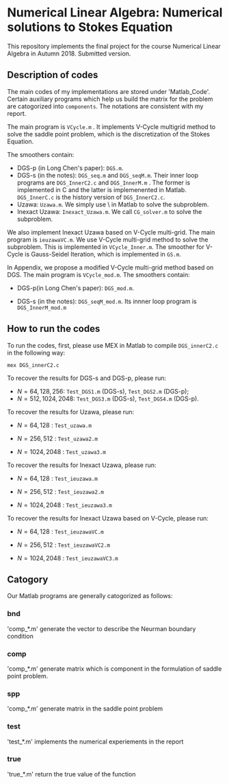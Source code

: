 # Numerical Linear Algebra: Numerical solutions to Stokes Equation

This repository implements the final project for the course Numerical Linear Algebra in Autumn 2018. Submitted version.



## Description of codes

The main codes of my implementations are stored under 'Matlab_Code'. Certain auxiliary programs which help us build the matrix for the problem are catogorized into `components`. The notations are consistent with my report. 



The main program is `VCycle.m` . It implements V-Cycle multigrid method to solve the saddle point problem, which is the discretization of the Stokes Equation. 

The smoothers contain:

- DGS-p (in Long Chen's paper): `DGS.m`.
- DGS-s (in the notes): `DGS_seq.m` and `DGS_seqM.m`. Their inner loop programs are `DGS_InnerC2.c` and `DGS_InnerM.m` . The former is implemented in C and the latter is implemenented in Matlab. `DGS_InnerC.c` is the history version of `DGS_InnerC2.c`. 
- Uzawa: `Uzawa.m`. We simply use \ in Matlab to solve the subproblem.
- Inexact Uzawa: `Inexact_Uzawa.m`. We call `CG_solver.m` to solve the subproblem.



We also implement Inexact Uzawa based on V-Cycle multi-grid. The main program is `ieuzawaVC.m`. We use V-Cycle multi-grid method to solve the subproblem. This is implemented in `VCycle_Inner.m`. The smoother for V-Cycle is Gauss-Seidel Iteration, which is implemented in `GS.m`.



In Appendix, we propose a modified V-Cycle multi-grid method based on DGS. The main program is `VCycle_mod.m`. The smoothers contain:

- DGS-p(in Long Chen's paper): `DGS_mod.m`.

- DGS-s (in the notes): `DGS_seqM_mod.m`. Its innner loop program is `DGS_InnerM_mod.m`



## How to run the codes

To run the codes, first, please use MEX in Matlab to compile `DGS_innerC2.c` in the following way:

`mex DGS_innerC2.c`

To recover the results for DGS-s and DGS-p, please run:

- $N=64, 128, 256$: `Test_DGS1.m` (DGS-s), `Test_DGS2.m` (DGS-p);
- $N=512, 1024, 2048$: `Test_DGS3.m` (DGS-s), `Test_DGS4.m` (DGS-p).

To recover the results for Uzawa, please run:

- $N = 64, 128$ : `Test_uzawa.m`

- $N = 256, 512$ : `Test_uzawa2.m`

- $N = 1024, 2048$ : `Test_uzawa3.m`

To recover the results for Inexact Uzawa, please run:

- $N = 64, 128$ : `Test_ieuzawa.m`

- $N = 256, 512$ : `Test_ieuzawa2.m`

- $N = 1024, 2048$ : `Test_ieuzawa3.m`

To recover the results for Inexact Uzawa based on V-Cycle, please run:

- $N = 64, 128$ : `Test_ieuzawaVC.m`

- $N = 256, 512$ : `Test_ieuzawaVC2.m`

- $N = 1024, 2048$ : `Test_ieuzawaVC3.m`



## Catogory

Our Matlab programs are generally catogorized as follows:

### bnd

'comp_*.m' generate the vector to describe the Neurman boundary condition

### comp

'comp_*.m' generate matrix which is component in the formulation of saddle point problem.

### spp

'comp_*.m' generate matrix in the saddle point problem

### test 

'test_*.m' implements the numerical experiements in the report

### true

'true_*.m' return the true value of the function

